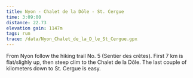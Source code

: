```yaml
---
title: Nyon - Chalet de la Dôle - St. Cergue
time: 3:09:00
distance: 22.73 
elevation gain: 1147m
tags: run
trace: /data/Nyon_Chalet_de_la_D_le_St_Cergue.gpx
---
```


From Nyon follow the hiking trail No. 5 (Sentier des crêtes). First 7 km is
flat/slighly up, then steep clim to the Chalet de la Dôle.  The last couple of
kilometers down to St. Cergue is easy.
